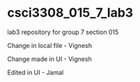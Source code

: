 # csci3308_015_7_lab3
lab3 repository for group 7 section 015


Change in local file - Vignesh

Change made in UI - Vignesh

Edited in UI - Jamal
